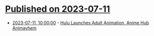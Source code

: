 # [Published on 2023-07-11](index.md)

* [2023-07-11, 10:00:00](https://entertainment.slashdot.org/story/23/07/11/003213/hulu-launches-adult-animation-anime-hub-animayhem?utm_source=rss1.0mainlinkanon&utm_medium=feed) - [Hulu Launches Adult Animation, Anime Hub Animayhem](https://entertainment.slashdot.org/story/23/07/11/003213/hulu-launches-adult-animation-anime-hub-animayhem?utm_source=rss1.0mainlinkanon&utm_medium=feed)

